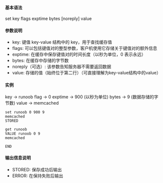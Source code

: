 #### 基本语法
set key flags exptime bytes [noreply] 
value 

#### 参数说明
- key: 键值 key-value 结构中的 key，用于查找缓存值
- flags: 可以包括键值对的整型参数，客户机使用它存储关于键值对的额外信息
- exptime: 在缓存中保存键值对的时间长度（以秒为单位，0 表示永远）
- bytes: 在缓存中存储的字节数
- noreply（可选）: 该参数告知服务器不需要返回数据
- value: 存储的值（始终位于第二行）（可直接理解为key-value结构中的value）

#### 实例
key → runoob
flag → 0
exptime → 900 (以秒为单位)
bytes → 9 (数据存储的字节数)
value → memcached

```shell
set runoob 0 900 9
memcached
STORED

get runoob
VALUE runoob 0 9
memcached

END
```

#### 输出信息说明
- STORED: 保存成功后输出
- ERROR: 在保持失败后输出
